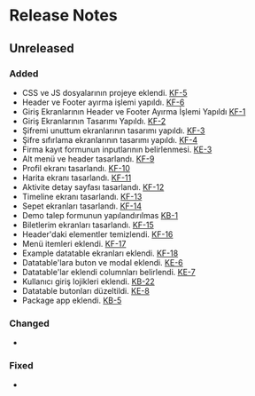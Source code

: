 # Release Notes

## Unreleased

### Added
- CSS ve JS dosyalarının projeye eklendi. [KF-5](https://app.clickup.com/t/866a9qe0g)
- Header ve Footer ayırma işlemi yapıldı. [KF-6](https://app.clickup.com/t/866a9qe1k)
- Giriş Ekranlarının Header ve Footer Ayırma İşlemi Yapıldı [KF-1](https://app.clickup.com/t/866aa16wq)
- Giriş Ekranlarının Tasarımı Yapıldı. [KF-2](https://app.clickup.com/t/866a9qd7t)
- Şifremi unuttum ekranlarının tasarımı yapıldı. [KF-3](https://app.clickup.com/t/866a9qdaa)
- Şifre sıfırlama ekranlarının tasarımı yapıldı. [KF-4](https://app.clickup.com/t/866a9qdc7)
- Firma kayıt formunun inputlarının belirlenmesi. [KE-3](https://app.clickup.com/t/866aabpcj)
- Alt menü ve header tasarlandı. [KF-9](https://app.clickup.com/t/866aabrt4)
- Profil ekranı tasarlandı. [KF-10](https://app.clickup.com/t/866aabbyr)
- Harita ekranı tasarlandı. [KF-11](https://app.clickup.com/t/866aabbyt)
- Aktivite detay sayfası tasarlandı. [KF-12](https://app.clickup.com/t/866aabbyu)
- Timeline ekranı tasarlandı. [KF-13](https://app.clickup.com/t/866aabc40)
- Sepet ekranları tasarlandı. [KF-14](https://app.clickup.com/t/866aabc8t)
- Demo talep formunun yapılandırılmas [KB-1](https://app.clickup.com/t/866ab0feu)
- Biletlerim ekranları tasarlandı. [KF-15](https://app.clickup.com/t/866aaz486)
- Header'daki elementler temizlendi. [KF-16](https://app.clickup.com/t/866abdxbn)
- Menü itemleri eklendi. [KF-17](https://app.clickup.com/t/866abdxbp)
- Example datatable ekranları eklendi. [KF-18](https://app.clickup.com/t/866abdxbq)
- Datatable'lara buton ve modal eklendi. [KE-6](https://app.clickup.com/t/866abgmtv)
- Datatable'lar eklendi columnları belirlendi. [KE-7](https://app.clickup.com/t/866abgmx5)
- Kullanıcı giriş lojikleri eklendi. [KB-22](https://app.clickup.com/t/866ab0g2z)
- Datatable butonları düzeltildi. [KE-8](https://app.clickup.com/t/866abyunz)
- Package app eklendi. [KB-5](https://app.clickup.com/t/866acg65j)

### Changed
-

### Fixed
-